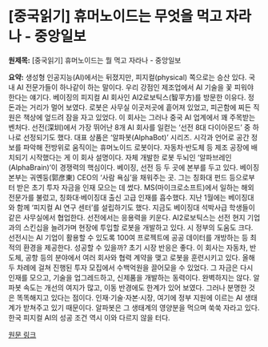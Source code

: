 # [중국읽기] 휴머노이드는 무엇을 먹고 자라나 - 중앙일보

**원제목:** [중국읽기] 휴머노이드는 뭘 먹고 자라나 - 중앙일보

**요약:** 생성형 인공지능(AI)에서는 뒤졌지만, 피지컬(physical) 쪽으로는 승산 있다. 국내 AI 전문가들이 하나같이 하는 말이다. 우리 강점인 제조업에서 AI 기술을 꽃 피워야 한다는 얘기다. 베이징의 피지컬 AI 회사인 AI2로보틱스(智平方)를 방문한 이유다. 정돈과는 거리가 멀어 보였다. 로봇은 사무실 이곳저곳에 흩어져 있었고, 피곤함에 찌든 직원은 책상에 엎드려 잠을 자고 있었다. 이 회사는 그러나 중국 AI 업계에서 꽤 주목받는 벤처다. 선전(深圳)에서 가장 뛰어난 8개 AI 회사를 일컫는 ‘선전 8대 다이아몬드’ 중 하나로 선정되기도 했다. 대표 상품은 ‘알파봇(AlphaBot)’ 시리즈. 시각과 언어로 공간 정보를 파악해 전방위로 움직이는 휴머노이드 로봇이다. 자동차·반도체 등 제조 공장에 배치되기 시작했다는 게 이 회사 설명이다. 자체 개발한 로봇 두뇌인 ‘알파브레인(AlphaBrain)’이 경쟁력의 핵심이다. 베이징, 선전 등 두 곳에 본부를 두고 있다. 베이징 본부는 궈옌둥(郭彦東) CEO의 ‘사람 욕심’을 채워주는 곳. 그는 칭화대 펀드 등으로부터 받은 초기 투자 자금을 인재 모으는 데 썼다. MS(마이크로소프트)에서 일하는 해외 전문가를 불렀고, 칭화대·베이징대 출신 고급 인재를 흡수했다. 지난 1월에는 베이징대와 함께 ‘피지컬 AI 연구 센터’를 설립하기도 했다. 지금도 베이징대 석박사급 학생들이 같은 사무실에서 협업한다. 선전에서는 응용력을 키운다. AI2로보틱스는 선전 현지 기업과의 스킨십을 늘려가며 현장에 투입할 로봇을 개발하고 있다. 시 정부의 도움도 크다. 선전시는 AI 기업이 활용할 수 있도록 100여 프로젝트에 공공 데이터를 개방하는 등 최적의 환경을 제공한다. 성공할 수 있을까? 초기 시장 반응은 좋다. 이 회사는 자동차, 반도체, 공항 등의 분야에서 여러 회사와 협력 계약을 맺고 로봇을 훈련시키고 있다. 올해 두 차례에 걸쳐 진행된 투자 모집에서 수백억원을 끌어모을 수 있었다. 그 자금은 다시 인재를 모으고, 기술을 업그레드하고, 신제품을 개발하는 동력이다. 완벽하지는 않다. 알파봇 속도는 개선의 여지가 많고, 이동 반경에도 한계가 있어 보였다. 그러나 분명한 것은 똑똑해지고 있다는 점이다. 인재·기술·자본·시장, 여기에 정부 지원에 이르는 AI 생태계가 받쳐주고 있기 때문이다. 알파봇은 그 생태계의 영양분을 먹으며 쑥쑥 자라고 있다. 한국 피지컬 AI의 성공 조건 역시 이와 다르지 않을 터다.

[원문 링크](https://www.joongang.co.kr/article/25352922)
